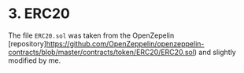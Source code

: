 # 3. ERC20

The file `ERC20.sol` was taken from the OpenZepelin [repository]https://github.com/OpenZeppelin/openzeppelin-contracts/blob/master/contracts/token/ERC20/ERC20.sol) and slightly modified by me.
